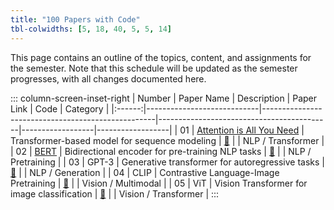 ```yaml
---
title: "100 Papers with Code"
tbl-colwidths: [5, 18, 40, 5, 5, 14]
---
```


This page contains an outline of the topics, content, and assignments for the semester.
Note that this schedule will be updated as the semester progresses, with all changes documented here.

::: column-screen-inset-right
| Number | Paper Name | Description | Paper Link | Code | Category |
|:------:|----------------------------|---------------------------------------------------|-------------------------------------------|------------------|------------------|
| 01 | [Attention is All You Need](https://yyzhang2025.github.io/100-AI-Papers/posts/01-attention.html) | Transformer-based model for sequence modeling | [🔗](https://arxiv.org/abs/1706.03762) | | NLP / Transformer |
| 02 | [BERT](https://yyzhang2025.github.io/100-AI-Papers/posts/02-bert.html) | Bidirectional encoder for pre-training NLP tasks | [🔗](https://arxiv.org/abs/1810.04805) | | NLP / Pretraining |
| 03 | GPT-3 | Generative transformer for autoregressive tasks | [🔗](https://arxiv.org/abs/2005.14165) | | NLP / Generation |
| 04 | CLIP | Contrastive Language-Image Pretraining | [🔗](https://arxiv.org/abs/2103.00020) | | Vision / Multimodal |
| 05 | ViT | Vision Transformer for image classification | [🔗](https://arxiv.org/abs/2010.11929) | | Vision / Transformer |
:::
